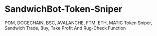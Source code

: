 # SandwichBot-Token-Sniper
POM, DOGECHAIN, BSC, AVALANCHE, FTM, ETH, MATIC Token Sniper, Sandwich Trade, Buy, Take Profit And Rug-Check Function
